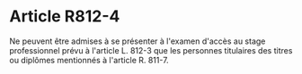 # Article R812-4

Ne peuvent être admises à se présenter à l'examen d'accès au stage professionnel prévu à l'article L. 812-3 que les personnes titulaires des titres ou diplômes mentionnés à l'article R. 811-7.